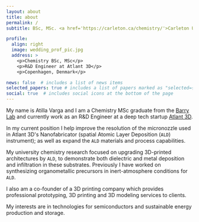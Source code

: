 ```yaml
---
layout: about
title: about
permalink: /
subtitle: BSc, MSc. <a href='https://carleton.ca/chemistry/'>Carleton University</a>. <a href='https://www.atlant3d.com/'>Atlant 3D</a>.

profile:
  align: right
  image: wedding_prof_pic.jpg
  address: >
    <p>Chemistry BSc, MSc</p>
    <p>R&D Engineer at Atlant 3D</p>
    <p>Copenhagen, Denmark</p>

news: false  # includes a list of news items
selected_papers: true # includes a list of papers marked as "selected={true}"
social: true  # includes social icons at the bottom of the page
---
```


My name is Atilla Varga and I am a Chemistry MSc graduate from the [Barry Lab](https://carleton.ca/barrylab/) and currently work as an R&D Engineer at a deep tech startup [Atlant 3D](https://www.atlant3d.com/).

In my current position I help improve the resolution of the micronozzle used in Atlant 3D's Nanofabricator (spatial Atomic Layer Deposition (`ALD`) instrument); as well as expand the `ALD` materials and process capabilities.

My university chemistry research focused on upgrading 3D-printed architectures by `ALD`, to demonstrate both dielectric and metal deposition and infiltration in these substrates. Previously I have worked on synthesizing organometallic precursors in inert-atmosphere conditions for `ALD`.

I also am a co-founder of a 3D printing company which provides professional prototyping, 3D printing and 3D modeling services to clients.

My interests are in technologies for semiconductors and sustainable energy production and storage.  
